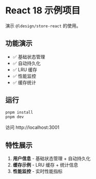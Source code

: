 # React 18 示例项目

演示 `@ldesign/store-react` 的使用。

## 功能演示

- ✅ 基础状态管理
- ✅ 自动持久化
- ✅ LRU 缓存
- ✅ 性能监控
- ✅ 缓存统计

## 运行

```bash
pnpm install
pnpm dev
```

访问 http://localhost:3001

## 特性展示

1. **用户信息** - 基础状态管理 + 自动持久化
2. **缓存示例** - LRU 缓存 + 统计信息
3. **性能监控** - 实时性能指标

